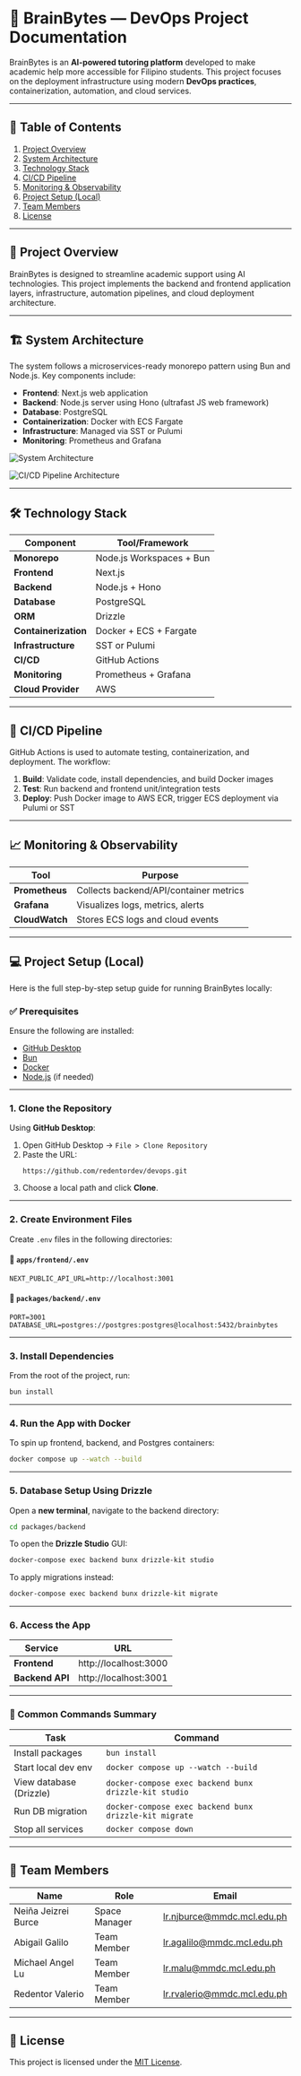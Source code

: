 # 🧠 BrainBytes — DevOps Project Documentation

BrainBytes is an **AI-powered tutoring platform** developed to make academic help more accessible for Filipino students. This project focuses on the deployment infrastructure using modern **DevOps practices**, containerization, automation, and cloud services.

---

## 📌 Table of Contents

1. [Project Overview](#project-overview)
2. [System Architecture](#system-architecture)
3. [Technology Stack](#technology-stack)
4. [CI/CD Pipeline](#ci-cd-pipeline)
5. [Monitoring & Observability](#monitoring--observability)
6. [Project Setup (Local)](#project-setup-local)
7. [Team Members](#team-members)
8. [License](#license)

---

## 🧩 Project Overview

BrainBytes is designed to streamline academic support using AI technologies. This project implements the backend and frontend application layers, infrastructure, automation pipelines, and cloud deployment architecture.

---

## 🏗️ System Architecture

The system follows a microservices-ready monorepo pattern using Bun and Node.js. Key components include:

- **Frontend**: Next.js web application
- **Backend**: Node.js server using Hono (ultrafast JS web framework)
- **Database**: PostgreSQL
- **Containerization**: Docker with ECS Fargate
- **Infrastructure**: Managed via SST or Pulumi
- **Monitoring**: Prometheus and Grafana

![System Architecture](docs/architecture.png)

![CI/CD Pipeline Architecture](docs/ci-cd-architecture.png)

---

## 🛠️ Technology Stack

| Component            | Tool/Framework           |
| -------------------- | ------------------------ |
| **Monorepo**         | Node.js Workspaces + Bun |
| **Frontend**         | Next.js                  |
| **Backend**          | Node.js + Hono           |
| **Database**         | PostgreSQL               |
| **ORM**              | Drizzle                  |
| **Containerization** | Docker + ECS + Fargate   |
| **Infrastructure**   | SST or Pulumi            |
| **CI/CD**            | GitHub Actions           |
| **Monitoring**       | Prometheus + Grafana     |
| **Cloud Provider**   | AWS                      |

---

## 🔁 CI/CD Pipeline

GitHub Actions is used to automate testing, containerization, and deployment. The workflow:

1. **Build**: Validate code, install dependencies, and build Docker images
2. **Test**: Run backend and frontend unit/integration tests
3. **Deploy**: Push Docker image to AWS ECR, trigger ECS deployment via Pulumi or SST

---

## 📈 Monitoring & Observability

| Tool           | Purpose                                |
| -------------- | -------------------------------------- |
| **Prometheus** | Collects backend/API/container metrics |
| **Grafana**    | Visualizes logs, metrics, alerts       |
| **CloudWatch** | Stores ECS logs and cloud events       |

---

## 💻 Project Setup (Local)

Here is the full step-by-step setup guide for running BrainBytes locally:

### ✅ Prerequisites

Ensure the following are installed:

- [GitHub Desktop](https://desktop.github.com/)
- [Bun](https://bun.sh/)
- [Docker](https://www.docker.com/products/docker-desktop)
- [Node.js](https://nodejs.org/en) (if needed)

---

### 1. Clone the Repository

Using **GitHub Desktop**:

1. Open GitHub Desktop → `File > Clone Repository`
2. Paste the URL:
   ```
   https://github.com/redentordev/devops.git
   ```
3. Choose a local path and click **Clone**.

---

### 2. Create Environment Files

Create `.env` files in the following directories:

#### 📁 `apps/frontend/.env`

```env
NEXT_PUBLIC_API_URL=http://localhost:3001
```

#### 📁 `packages/backend/.env`

```env
PORT=3001
DATABASE_URL=postgres://postgres:postgres@localhost:5432/brainbytes
```

---

### 3. Install Dependencies

From the root of the project, run:

```bash
bun install
```

---

### 4. Run the App with Docker

To spin up frontend, backend, and Postgres containers:

```bash
docker compose up --watch --build
```

---

### 5. Database Setup Using Drizzle

Open a **new terminal**, navigate to the backend directory:

```bash
cd packages/backend
```

To open the **Drizzle Studio** GUI:

```bash
docker-compose exec backend bunx drizzle-kit studio
```

To apply migrations instead:

```bash
docker-compose exec backend bunx drizzle-kit migrate
```

---

### 6. Access the App

| Service         | URL                   |
| --------------- | --------------------- |
| **Frontend**    | http://localhost:3000 |
| **Backend API** | http://localhost:3001 |

---

### 🔁 Common Commands Summary

| Task                    | Command                                                |
| ----------------------- | ------------------------------------------------------ |
| Install packages        | `bun install`                                          |
| Start local dev env     | `docker compose up --watch --build`                    |
| View database (Drizzle) | `docker-compose exec backend bunx drizzle-kit studio`  |
| Run DB migration        | `docker-compose exec backend bunx drizzle-kit migrate` |
| Stop all services       | `docker compose down`                                  |

---

## 👥 Team Members

| Name                | Role          | Email                       |
| ------------------- | ------------- | --------------------------- |
| Neiña Jeizrei Burce | Space Manager | lr.njburce@mmdc.mcl.edu.ph  |
| Abigail Galilo      | Team Member   | lr.agalilo@mmdc.mcl.edu.ph  |
| Michael Angel Lu    | Team Member   | lr.malu@mmdc.mcl.edu.ph     |
| Redentor Valerio    | Team Member   | lr.rvalerio@mmdc.mcl.edu.ph |

---

## 📜 License

This project is licensed under the [MIT License](LICENSE).
